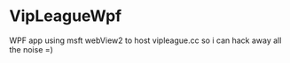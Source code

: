 # VipLeagueWpf
WPF app using msft webView2 to host vipleague.cc so i can hack away all the noise =)
